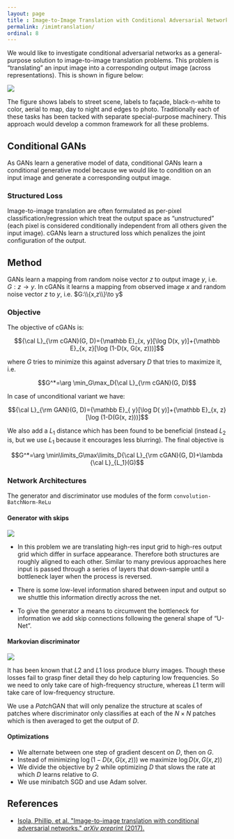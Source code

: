 ```yaml
---
layout: page
title : Image-to-Image Translation with Conditional Adversarial Networks
permalink: /imimtranslation/
ordinal: 8
---
```


We would like to investigate conditional adversarial networks as a general-purpose solution to image-to-image translation problems. This problem is “translating” an input image into a corresponding output image (across representations). This is shown in figure below:

![]({{site.baseurl}}/images/imimtr1.png)

The figure shows labels to street scene, labels to façade, black-n-white to color, aerial to map, day to night and edges to photo. Traditionally each of these tasks has been tacked with separate special-purpose machinery. This approach would develop a common framework for all these problems.

## Conditional GANs

As GANs learn a generative model of data, conditional GANs learn a conditional generative model because we would like to condition on an input image and generate a corresponding output image.

### Structured Loss

Image-to-image translation are often formulated as per-pixel classification/regression which treat the output space as “unstructured” (each pixel is considered conditionally independent from all others given the input image). cGANs learn a structured loss which penalizes the joint configuration of the output.

## Method

GANs learn a mapping from random noise vector $z$ to output image $y$, i.e. $G:z\to y$. In cGANs it learns a mapping from observed image $x$ and random noise vector $z$ to $y$, i.e. $G:\\{x,z\\}\to y$ 

### Objective

The objective of cGANs is:

 $${\cal L}_{\rm cGAN}(G, D)={\mathbb E}_{x, y}[\log D(x, y)]+{\mathbb E}_{x, z}[\log (1-D(x, G(x, z)))]$$

where $G$ tries to minimize this against adversary $D$ that tries to maximize it, i.e. 

$$G^*=\arg \min_G\max_D{\cal L}_{\rm cGAN}(G, D)$$

In case of unconditional variant we have:

$${\cal L}_{\rm GAN}(G, D)={\mathbb E}_{ y}[\log D( y)]+{\mathbb E}_{x, z}[\log (1-D(G(x, z)))]$$

We also add a $L_1$ distance which has been found to be beneficial (instead $L_2$ is, but we use $L_1$ because it encourages less blurring). The final objective is

$$G^*=\arg \min\limits_G\max\limits_D{\cal L}_{\rm cGAN}(G, D)+\lambda {\cal L}_{L_1}(G)$$

### Network Architectures

The generator and discriminator use modules of the form `convolution-BatchNorm-ReLu`

#### Generator with skips

![]({{site.baseurl}}/images/unet.png)

- In this problem we are translating high-res input grid to high-res output grid which differ in surface appearance. Therefore both structures are roughly aligned to each other. Similar to many previous approaches here input is passed through a series of layers that down-sample until a bottleneck layer when the process is reversed.

- There is some low-level information shared between input and output so we shuttle this information directly across the net.

- To give the generator a means to circumvent the bottleneck for information we add skip connections following the general shape of “U-Net”.

#### Markovian discriminator

![]({{site.baseurl}}/images/cganlosses.png)

It has been known that $L2$ and $L1$ loss produce blurry images. Though these losses fail to grasp finer detail they do help capturing low frequencies. So we need to only take care of high-frequency structure, whereas $L1$ term will take care of low-frequency structure.

We use a *Patch*GAN that will only penalize the structure at scales of patches where discriminator only classifies at each of the $N\times N$ patches which is then averaged to get the output of $D$.

#### Optimizations

- We alternate between one step of gradient descent on $D$, then on $G$.
- Instead of minimizing $\log (1-D(x, G(x, z)))$ we maximize $\log D(x, G(x, z))$
- We divide the objective by 2 while optimizing $D$ that slows the rate at which $D$ learns relative to $G$.
- We use minibatch SGD and use Adam solver.

## References 

- [Isola, Phillip, et al. "Image-to-image translation with conditional adversarial networks." *arXiv preprint* (2017).](https://arxiv.org/pdf/1611.07004.pdf)